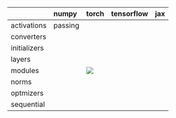 |              | numpy   | torch                                                                                                                                                                  | tensorflow   | jax   |
|:-------------|:--------|:-----------------------------------------------------------------------------------------------------------------------------------------------------------------------|:-------------|:------|
| activations  | passing |                                                                                                                                                                        |              |       |
| converters   |         |                                                                                                                                                                        |              |       |
| initializers |         |                                                                                                                                                                        |              |       |
| layers       |         |                                                                                                                                                                        |              |       |
| modules      |         | <a href="https://github.com/unifyai/ivy/actions/runs/3128315082" rel="noopener noreferrer" target="_blank"><img src=https://img.shields.io/badge/-success-success></a> |              |       |
| norms        |         |                                                                                                                                                                        |              |       |
| optmizers    |         |                                                                                                                                                                        |              |       |
| sequential   |         |                                                                                                                                                                        |              |       |
